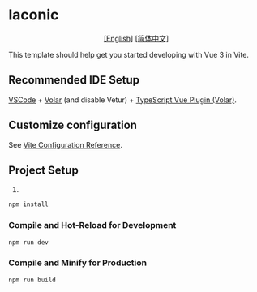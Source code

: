 # laconic
<p align="center">
<a href="./README.md">[English]</a>
<a href="./README_ZH.md">[简体中文]</a>
</p>


This template should help get you started developing with Vue 3 in Vite.

## Recommended IDE Setup

[VSCode](https://code.visualstudio.com/) + [Volar](https://marketplace.visualstudio.com/items?itemName=Vue.volar) (and disable Vetur) + [TypeScript Vue Plugin (Volar)](https://marketplace.visualstudio.com/items?itemName=Vue.vscode-typescript-vue-plugin).

## Customize configuration

See [Vite Configuration Reference](https://vitejs.dev/config/).

## Project Setup
1. 
```sh
npm install
```

### Compile and Hot-Reload for Development

```sh
npm run dev
```

### Compile and Minify for Production

```sh
npm run build
```
